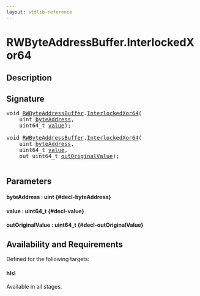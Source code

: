 ```yaml
---
layout: stdlib-reference
---
```


# RWByteAddressBuffer\.InterlockedXor64

## Description





## Signature 

<pre>
void <a href="/stdlib-reference/types/RWByteAddressBuffer/index" class="code_type">RWByteAddressBuffer</a>.<a href="/stdlib-reference/types/RWByteAddressBuffer/InterlockedXor64">InterlockedXor64</a>(
    uint <a href="/stdlib-reference/types/RWByteAddressBuffer/InterlockedXor64#decl-byteAddress" class="code_param">byteAddress</a>,
    uint64_t <a href="/stdlib-reference/types/RWByteAddressBuffer/InterlockedXor64#decl-value" class="code_param">value</a>);

void <a href="/stdlib-reference/types/RWByteAddressBuffer/index" class="code_type">RWByteAddressBuffer</a>.<a href="/stdlib-reference/types/RWByteAddressBuffer/InterlockedXor64">InterlockedXor64</a>(
    uint <a href="/stdlib-reference/types/RWByteAddressBuffer/InterlockedXor64#decl-byteAddress" class="code_param">byteAddress</a>,
    uint64_t <a href="/stdlib-reference/types/RWByteAddressBuffer/InterlockedXor64#decl-value" class="code_param">value</a>,
    out uint64_t <a href="/stdlib-reference/types/RWByteAddressBuffer/InterlockedXor64#decl-outOriginalValue" class="code_param">outOriginalValue</a>);

</pre>

## Parameters

#### byteAddress  : uint {#decl-byteAddress}
#### value  : uint64\_t {#decl-value}
#### outOriginalValue  : uint64\_t {#decl-outOriginalValue}

## Availability and Requirements

Defined for the following targets:

#### hlsl
Available in all stages.



